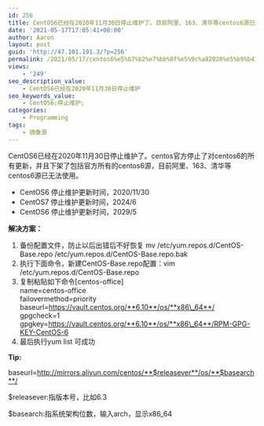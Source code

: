 ```yaml
---
id: 256
title: CentOS6已经在2020年11月30日停止维护了。目前阿里、163、清华等centos6源已无法使用。
date: '2021-05-17T17:05:41+08:00'
author: Aaron
layout: post
guid: 'http://47.101.191.3/?p=256'
permalink: /2021/05/17/centos6%e5%b7%b2%e7%bb%8f%e5%9c%a82020%e5%b9%b411%e6%9c%8830%e6%97%a5%e5%81%9c%e6%ad%a2%e7%bb%b4%e6%8a%a4%e4%ba%86%e3%80%82%e7%9b%ae%e5%89%8d%e9%98%bf%e9%87%8c%e3%80%81163%e3%80%81%e6%b8%85%e5%8d%8e/
views:
    - '249'
seo_description_value:
    - CentOS6已经在2020年11月30日停止维护
seo_keywords_value:
    - CentOS6;停止维护;
categories:
    - Programming
tags:
    - 镜像源
---
```


CentOS6已经在2020年11月30日停止维护了。centos官方停止了对centos6的所有更新，并且下架了包括官方所有的centos6源，目前阿里、163、清华等centos6源已无法使用。

- CentOS6 停止维护更新时间，2020/11/30
- CentOS7 停止维护更新时间，2024/6
- CentOS6 停止维护更新时间，2029/5

**解决方案：**

1. 备份配置文件，防止以后出错后不好恢复 mv /etc/yum.repos.d/CentOS-Base.repo /etc/yum.repos.d/CentOS-Base.repo.bak
2. <span class="katex--inline"><span class="katex"><span class="katex-mathml"><span class="katex-html"><span class="base"><span class="strut"><span class="mord mathdefault"><span class="md-plain">执行下面命令，新建CentOS-Base.repo配置：</span></span></span></span></span></span></span></span><span class="katex--inline"><span class="katex"><span class="katex-mathml"><span class="katex-html"><span class="base"><span class="strut"><span class="mord mathdefault"><span class="md-plain">vim /etc/yum.repos.d/CentOS-Base.repo</span></span></span></span></span></span></span></span>
3. <span class="katex--inline"><span class="katex"><span class="katex-mathml"><span class="katex-html"><span class="base"><span class="strut"><span class="mord mathdefault"><span class="md-plain">复制粘贴如下命令</span></span></span></span></span></span></span></span><span class="katex--inline"><span class="katex"><span class="katex-mathml"><span class="katex-html"><span class="base"><span class="strut"><span class="mord mathdefault"><span class="md-plain">\[centos-office\]  
    name=centos-office  
    failovermethod=priority  
    baseurl=https://vault.centos.org/**6.10**/os/**x86\_64**/  
    gpgcheck=1  
    gpgkey=https://vault.centos.org/**6.10**/os/**x86\_64**/RPM-GPG-KEY-CentOS-6</span></span></span></span></span></span></span></span>
4. 最后执行yum list 可成功

**Tip:**

baseurl=http://mirrors.aliyun.com/centos/**$releasever**/os/**$basearch**/

$releasever:指版本号，比如6.3

$basearch:指系统架构位数，输入arch，显示x86\_64